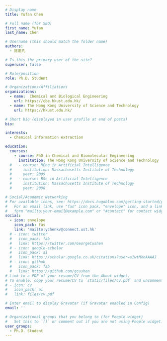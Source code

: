 ```yaml
---
# Display name
title: Yufan Chen

# Full name (for SEO)
first_name: Yufan
last_name: Chen

# Username (this should match the folder name)
authors:
  - 陈雨凡

# Is this the primary user of the site?
superuser: false

# Role/position
role: Ph.D. Student

# Organizations/Affiliations
organizations:
  - name:  Chemical and Biological Engineering
    url: https://cbe.hkust.edu.hk/
  - name: The Hong Kong University of Science and Technology
    url: https://hkust.edu.hk/

# Short bio (displayed in user profile at end of posts)
bio: 

interests:
  - Chemical information extraction 

education:
  courses:
    - course: PhD in Chemical and Biomolecular Engineering
      institution: The Hong Kong University of Science and Technology
  #   - course: MEng in Artificial Intelligence
  #     institution: Massachusetts Institute of Technology
  #     year: 2009
  #   - course: BSc in Artificial Intelligence
  #     institution: Massachusetts Institute of Technology
  #     year: 2008

# Social/Academic Networking
# For available icons, see: https://docs.hugoblox.com/getting-started/page-builder/#icons
#   For an email link, use "fas" icon pack, "envelope" icon, and a link in the
#   form "mailto:your-email@example.com" or "#contact" for contact widget.
social:
  - icon: envelope
    icon_pack: fas
    link: 'mailto:ychenkv@connect.ust.hk'
  # - icon: twitter
  #   icon_pack: fab
  #   link: https://twitter.com/GeorgeCushen
  # - icon: google-scholar
  #   icon_pack: ai
  #   link: https://scholar.google.co.uk/citations?user=sIwtMXoAAAAJ
  # - icon: github
  #   icon_pack: fab
  #   link: https://github.com/gcushen
# Link to a PDF of your resume/CV from the About widget.
# To enable, copy your resume/CV to `static/files/cv.pdf` and uncomment the lines below.
# - icon: cv
#   icon_pack: ai
#   link: files/cv.pdf

# Enter email to display Gravatar (if Gravatar enabled in Config)
email: ''

# Organizational groups that you belong to (for People widget)
#   Set this to `[]` or comment out if you are not using People widget.
user_groups:
  - Ph.D. Student
---
```


